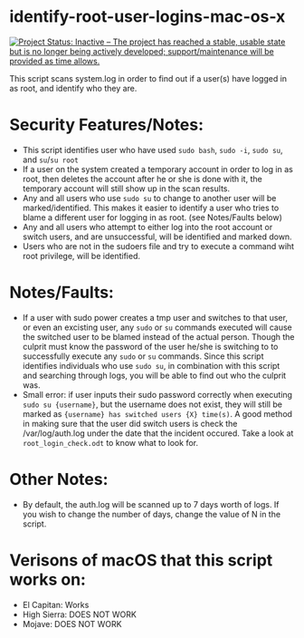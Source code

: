 # identify-root-user-logins-mac-os-x

[![Project Status: Inactive – The project has reached a stable, usable state but is no longer being actively developed; support/maintenance will be provided as time allows.](http://www.repostatus.org/badges/0.1.0/active.svg)](http://www.repostatus.org/#active)

This script scans system.log in order to find out if a user(s) have logged in as root, and identify who they are.

# Security Features/Notes:
- This script identifies user who have used `sudo bash`, `sudo -i`, `sudo su`, and `su`/`su root`
- If a user on the system created a temporary account in order to log in as root, then deletes the account after he or she is done with it, the temporary account will still show up in the scan results.
- Any and all users who use `sudo su` to change to another user will be marked/identified. This makes it easier to identify a user who tries to blame a different user for logging in as root. (see Notes/Faults below)
- Any and all users who attempt to either log into the root account or switch users, and are unsuccessful, will be identified and marked down.
- Users who are not in the sudoers file and try to execute a command wiht root privilege, will be identified.

# Notes/Faults:
- If a user with sudo power creates a tmp user and switches to that user, or even an excisting user, any `sudo` or `su` commands executed will cause the switched user to be blamed instead of the actual person. Though the culprit must know the password of the user he/she is switching to to successfully execute any `sudo` or `su` commands. Since this script identifies individuals who use `sudo su`,
in combination with this script and searching through logs, you will be able to find out who the culprit was.
- Small error: if user inputs their sudo password correctly when executing `sudo su {username}`, but the username does not exist, they will still be marked as `{username} has switched users {X} time(s)`. A good method in making sure that the user did switch users is check the /var/log/auth.log under the date that the incident occured. Take a look at `root_login_check.odt` to know what to look for.

# Other Notes:
- By default, the auth.log will be scanned up to 7 days worth of logs. If you wish to change the number of days, change the value of N in the script.

# Verisons of macOS that this script works on:
- El Capitan: Works
- High Sierra: DOES NOT WORK
- Mojave: DOES NOT WORK 

